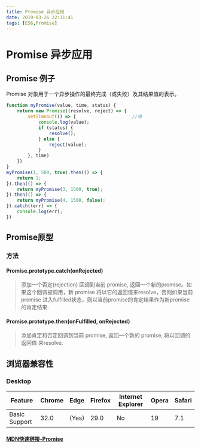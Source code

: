 ```yaml
---
title: Promise 异步应用
date: 2019-03-26 22:11:41
tags: [ES6,Promise]
---
```



# Promise 异步应用
<!-- more -->
## Promise 例子
Promise 对象用于一个异步操作的最终完成（或失败）及其结果值的表示。


```js
function myPromise(value, time, status) { 
    return new Promise((resolve, reject) => {
        setTimeout(() => {                     //用
            console.log(value);
            if (status) {
                resolve();
            } else {
                reject(value);
            }
        }, time)
    })
}
myPromise(1, 500, true).then(() => {
    return 1;
}).then(() => {
    return myPromise(3, 1500, true);
}).then(() => {
    return myPromise(4, 1500, false);
}).catch((err) => {
    console.log(err);
})
```
## Promise原型

### 方法
#### Promise.prototype.catch(onRejected)
> 添加一个否定(rejection) 回调到当前 promise, 返回一个新的promise。如果这个回调被调用，新 promise 将以它的返回值来resolve，否则如果当前promise 进入fulfilled状态，则以当前promise的肯定结果作为新promise的肯定结果.
#### Promise.prototype.then(onFulfilled, onRejected)
> 添加肯定和否定回调到当前 promise, 返回一个新的 promise, 将以回调的返回值 来resolve.


## 浏览器兼容性
### Desktop
Feature | Chrome | Edge | Firefox | Internet Explorer | Opera | Safari
---|---|---|---|---|---|--- 
Basic Support | 32.0 | (Yes) | 29.0 | No | 19 | 7.1

#### [MDN快速链接-Promise](https://developer.mozilla.org/zh-CN/docs/Web/JavaScript/Reference/Global_Objects/Promise)

